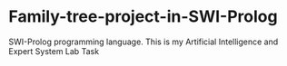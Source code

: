 # Family-tree-project-in-SWI-Prolog
SWI-Prolog programming language.
This is my Artificial Intelligence and Expert System Lab Task
